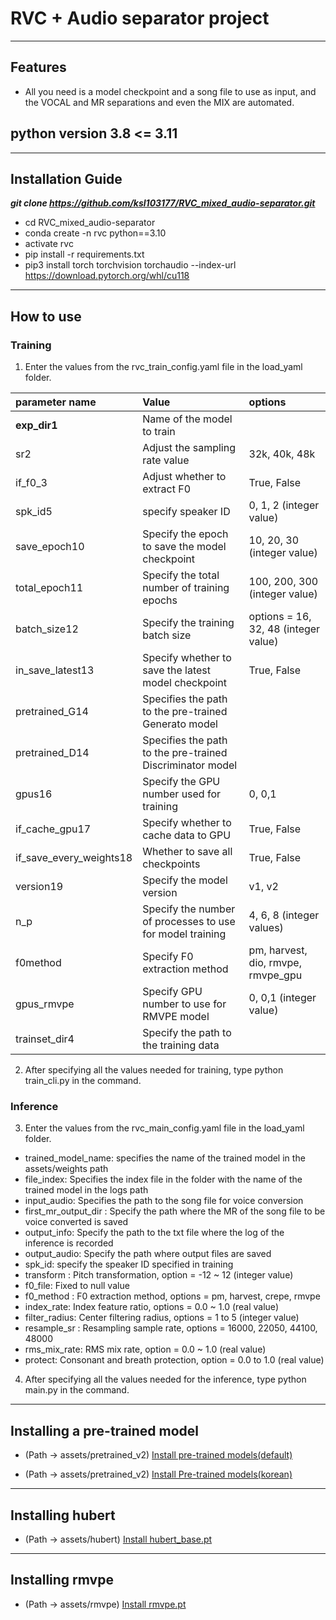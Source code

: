 # RVC + Audio separator project
---
## Features
- All you need is a model checkpoint and a song file to use as input, and the VOCAL and MR separations and even the MIX are automated.
## python version 3.8 <= 3.11
---
## Installation Guide
___git clone https://github.com/ksl103177/RVC_mixed_audio-separator.git___
- cd RVC_mixed_audio-separator
- conda create -n rvc python==3.10
- activate rvc
- pip install -r requirements.txt
- pip3 install torch torchvision torchaudio --index-url https://download.pytorch.org/whl/cu118
---
## How to use
### Training
1. Enter the values from the rvc_train_config.yaml file in the load_yaml folder.

| parameter name | Value | options |
|:---------------|:------|:--------|
| **exp_dir1** | Name of the model to train |  |
| sr2 | Adjust the sampling rate value | 32k, 40k, 48k |
| if_f0_3 | Adjust whether to extract F0 | True, False |
| spk_id5 | specify speaker ID | 0, 1, 2 (integer value) |
| save_epoch10 | Specify the epoch to save the model checkpoint | 10, 20, 30 (integer value) |
| total_epoch11 | Specify the total number of training epochs | 100, 200, 300 (integer value) |
| batch_size12 | Specify the training batch size | options = 16, 32, 48 (integer value) |
| in_save_latest13 | Specify whether to save the latest model checkpoint | True, False |
| pretrained_G14 | Specifies the path to the pre-trained Generato model |  |
| pretrained_D14 | Specifies the path to the pre-trained Discriminator model |  |
| gpus16 | Specify the GPU number used for training | 0, 0,1 |
| if_cache_gpu17 | Specify whether to cache data to GPU | True, False |
| if_save_every_weights18 | Whether to save all checkpoints | True, False |
| version19 | Specify the model version | v1, v2 |
| n_p | Specify the number of processes to use for model training | 4, 6, 8 (integer values) |
| f0method | Specify F0 extraction method | pm, harvest, dio, rmvpe, rmvpe_gpu |
| gpus_rmvpe | Specify GPU number to use for RMVPE model | 0, 0,1 (integer value) |
| trainset_dir4 | Specify the path to the training data |  |
2. After specifying all the values needed for training, type python train_cli.py in the command.
### Inference
3. Enter the values from the rvc_main_config.yaml file in the load_yaml folder.
- trained_model_name: specifies the name of the trained model in the assets/weights path
- file_index: Specifies the index file in the folder with the name of the trained model in the logs path
- input_audio: Specifies the path to the song file for voice conversion
- first_mr_output_dir : Specify the path where the MR of the song file to be voice converted is saved
- output_info: Specify the path to the txt file where the log of the inference is recorded
- output_audio: Specify the path where output files are saved
- spk_id: specify the speaker ID specified in training
- transform : Pitch transformation, option = -12 ~ 12 (integer value)
- f0_file: Fixed to null value
- f0_method : F0 extraction method, options = pm, harvest, crepe, rmvpe
- index_rate: Index feature ratio, options = 0.0 ~ 1.0 (real value)
- filter_radius: Center filtering radius, options = 1 to 5 (integer value)
- resample_sr : Resampling sample rate, options = 16000, 22050, 44100, 48000
- rms_mix_rate: RMS mix rate, option = 0.0 ~ 1.0 (real value)
- protect: Consonant and breath protection, option = 0.0 to 1.0 (real value)
4. After specifying all the values needed for the inference, type python main.py in the command.
---
## Installing a pre-trained model
- (Path -> assets/pretrained_v2)
[Install pre-trained models(default)](https://huggingface.co/lj1995/VoiceConversionWebUI/tree/main/pretrained_v2)

- (Path -> assets/pretrained_v2)
[Install Pre-trained models(korean)](https://huggingface.co/SeoulStreamingStation/KLM4/tree/main)
---
## Installing hubert
- (Path -> assets/hubert)
[Install hubert_base.pt](https://huggingface.co/lj1995/VoiceConversionWebUI/blob/main/hubert_base.pt)
---
## Installing rmvpe
- (Path -> assets/rmvpe)
[Install rmvpe.pt](https://huggingface.co/lj1995/VoiceConversionWebUI/blob/main/rmvpe.pt)